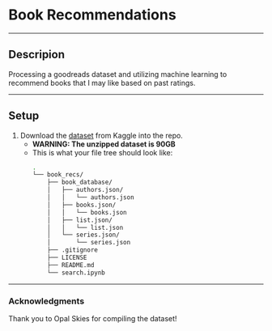 # Book Recommendations

---

## Descripion
Processing a goodreads dataset and utilizing machine learning to recommend books that I may like based on past
ratings. 

---

## Setup

1) Download the [dataset](https://www.kaggle.com/datasets/opalskies/large-books-metadata-dataset-50-mill-entries?resource=download) from Kaggle into the repo.
    - **WARNING:  The unzipped dataset is 90GB**
    - This is what your file tree should look like: 
        ```bash
        .
        └── book_recs/
            ├── book_database/
            │   ├── authors.json/
            │   │   └── authors.json
            │   ├── books.json/
            │   │   └── books.json
            │   ├── list.json/
            │   │   └── list.json
            │   └── series.json/
            │       └── series.json
            ├── .gitignore
            ├── LICENSE
            ├── README.md
            └── search.ipynb
        ```
    

---

### Acknowledgments
Thank you to Opal Skies for compiling the dataset!